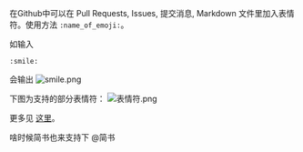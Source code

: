 在Github中可以在 Pull Requests, Issues, 提交消息, Markdown 文件里加入表情符。使用方法 `:name_of_emoji:`。

如输入
```
:smile:
```
会输出
![smile.png](http://upload-images.jianshu.io/upload_images/16777-2c4866e08c01bc1a.png?imageMogr2/auto-orient/strip%7CimageView2/2/w/1240)

下图为支持的部分表情符：
![表情符.png](http://upload-images.jianshu.io/upload_images/16777-673d7b071ce2e527.png?imageMogr2/auto-orient/strip%7CimageView2/2/w/1240)

更多见 [这里](http://www.emoji-cheat-sheet.com/)。

啥时候简书也来支持下 @简书
